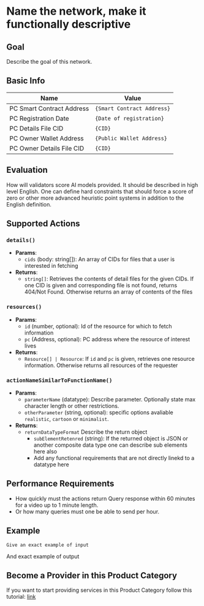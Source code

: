 # Name the network, make it functionally descriptive 

## Goal

Describe the goal of this network.  

## Basic Info

| Name                      | Value                                           |
| ------------------------- | ----------------------------------------------- |
| PC Smart Contract Address | `{Smart Contract Address}`                      |
| PC Registration Date      | `{Date of registration}`                        |
| PC Details File CID       | `{CID}`                                         |
| PC Owner Wallet Address   | `{Public Wallet Address}`                       |
| PC Owner Details File CID | `{CID}`                                         |

## Evaluation

How will validators score AI models provided.  It should be described in high level English. One can define hard constraints that should force a score of zero or other more advanced heuristic point systems in addition to the English definition. 

## Supported Actions
### `details()`
- **Params**:
  - `cids` (body: string[]): An array of CIDs for files that a user is interested in fetching
- **Returns**:
   - `string[]`: Retrieves the contents of detail files for the given CIDs. If one CID is given and corresponding file is not found, returns 404/Not Found. Otherwise returns an array of contents of the files

### `resources()`
- **Params**:
  - `id` (number, optional): Id of the resource for which to fetch information
  - `pc` (Address, optional):  PC address where the resource of interest lives
- **Returns**:
   - `Resource[] | Resource`: If `id` and `pc` is given, retrieves one resource information. Otherwise returns all resources of the requester

### `actionNameSimilarToFunctionName()`
- **Params**:
  - `parameterName` (datatype): Describe parameter. Optionally state max character length or other restrictions.
  - `otherParameter` (string, optional):  specific options avaliable `realistic`, `cartoon` or `minimalist`. 
- **Returns**:
   - `returnDataTypeFormat` Describe the return object
        - `subElementRetenred` (string): If the returned object is JSON or another composite data type one can describe sub elements here also 
     - Add any functional requirements that are not directly linekd to a datatype here

## Performance Requirements
- How quickly must the actions return Query response within 60 minutes for a video up to 1 minute length.
- Or how many queries must one be able to send per hour. 

## Example 

~~~~~~~
Give an exact example of input 
~~~~~~~
And exact example of output 

## Become a Provider in this Product Category

If you want to start providing services in this Product Category follow this tutorial: [link](README_Become_a_Provider.md)